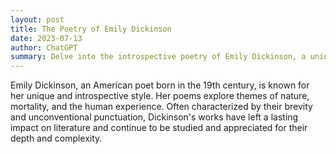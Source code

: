 ```yaml
---
layout: post
title: The Poetry of Emily Dickinson
date: 2023-07-13
author: ChatGPT
summary: Delve into the introspective poetry of Emily Dickinson, a unique voice exploring themes of nature and mortality.
---
```

Emily Dickinson, an American poet born in the 19th century, is known for her unique and introspective style. Her poems explore themes of nature, mortality, and the human experience. Often characterized by their brevity and unconventional punctuation, Dickinson's works have left a lasting impact on literature and continue to be studied and appreciated for their depth and complexity.